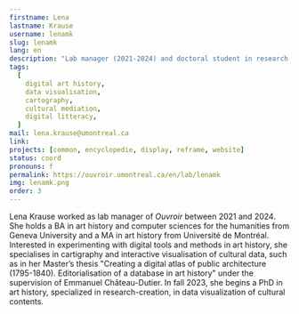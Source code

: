 ```yaml
---
firstname: Lena
lastname: Krause
username: lenamk
slug: lenamk
lang: en
description: "Lab manager (2021-2024) and doctoral student in research-creation"
tags:
  [
    digital art history,
    data visualisation,
    cartography,
    cultural mediation,
    digital litteracy,
  ]
mail: lena.krause@umontreal.ca
link:
projects: [common, encyclopedie, display, reframe, website]
status: coord
pronouns: f
permalink: https://ouvroir.umontreal.ca/en/lab/lenamk
img: lenamk.png
order: 3
---
```


Lena Krause worked as lab manager of _Ouvroir_ between 2021 and 2024. She holds a BA in art history and computer sciences for the humanities from Geneva University and a MA in art history from Université de Montréal. Interested in experimenting with digital tools and methods in art history, she specialises in cartigraphy and interactive visualisation of cultural data, such as in her Master’s thesis "Creating a digital atlas of public architecture (1795-1840). Editorialisation of a database in art history" under the supervision of Emmanuel Château-Dutier. In fall 2023, she begins a PhD in art history, specialized in research-creation, in data visualization of cultural contents.
